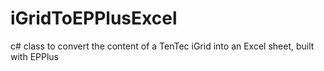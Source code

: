 # iGridToEPPlusExcel
c# class to convert the content of a TenTec iGrid into an Excel sheet, built with EPPlus
